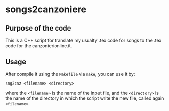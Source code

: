 # songs2canzoniere

## Purpose of the code
This is a C++ script for translate my usualty .tex code for songs to the .tex code for the canzonierionline.it.

## Usage
After compile it using the `Makefile` via `make`, you can use it by:

    sng2cnz <filename> <directory>
    
where the `<filename>` is the name of the input file, and the `<directory>` is the name of the directory in which the script write the new file, called again  `<filename>`. 
